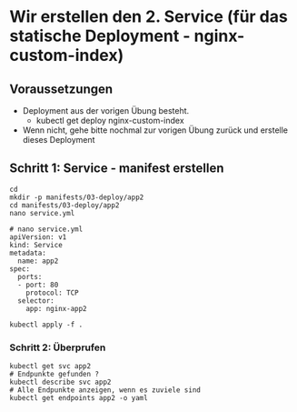 # Wir erstellen den 2. Service (für das statische Deployment - nginx-custom-index) 

## Voraussetzungen 

  * Deployment aus der vorigen Übung besteht.
    * kubectl get deploy nginx-custom-index
  * Wenn nicht, gehe bitte nochmal zur vorigen Übung zurück und erstelle dieses Deployment 
   
## Schritt 1: Service - manifest erstellen 

```
cd 
mkdir -p manifests/03-deploy/app2 
cd manifests/03-deploy/app2
nano service.yml 
```

```
# nano service.yml
apiVersion: v1
kind: Service
metadata:
  name: app2
spec:
  ports:
  - port: 80
    protocol: TCP
  selector:
    app: nginx-app2 
```

```
kubectl apply -f .
```

### Schritt 2: Überprufen

```
kubectl get svc app2
# Endpunkte gefunden ?
kubectl describe svc app2
# Alle Endpunkte anzeigen, wenn es zuviele sind
kubectl get endpoints app2 -o yaml
```
